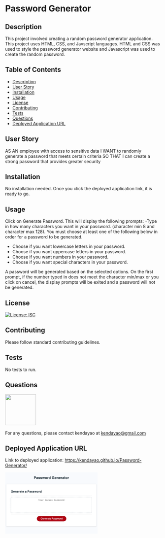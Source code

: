 # Password Generator


## Description

This project involved creating a random password generator application. This project uses HTML, CSS, and Javscript languages. HTML and CSS was used to style the password generator website and Javascript was used to create the random password.


## Table of Contents

* [Description](#description)
* [User Story](#user-story)
* [Installation](#installation)
* [Usage](#usage)
* [License](#license)
* [Contributing](#contributing)
* [Tests](#tests)
* [Questions](#questions)
* [Deployed Application URL](#deployed-application-URL)



## User Story

AS AN employee with access to sensitive data
I WANT to randomly generate a password that meets certain criteria
SO THAT I can create a strong password that provides greater security

## Installation

No installation needed. Once you click the deployed application link, it is ready to go.


## Usage

Click on Generate Password. This will display the following prompts: -Type in how many characters you want in your password. (character min 8 and character max 128). You must choose at least one of the following below in order for a password to be generated. 
- Choose if you want lowercase letters in your password. 
- Choose if you want uppercase letters in your password. 
- Choose if you want numbers in your password. 
- Choose if you want special characters in your password.

A password will be generated based on the selected options. On the first prompt, if the number typed in does not meet the character min/max or you click on cancel, the display prompts will be exited and a password will not be generated.


## License


[![License: ISC](https://img.shields.io/badge/License-ISC-blue.svg)](https://opensource.org/licenses/ISC)


## Contributing


Please follow standard contributing guidelines.


## Tests


No tests to run.


## Questions

<img src="https://avatars3.githubusercontent.com/u/62568395?v=4" width="100" height="100">

For any questions, please contact kendayao at kendayao@gmail.com

## Deployed Application URL

Link to deployed application: https://kendayao.github.io/Password-Generator/

<img src="images/pwgenerator.png" width="300" height="200">



